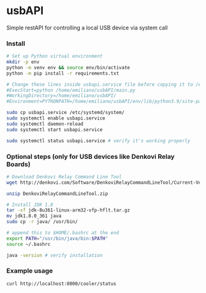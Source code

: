 # usbAPI
Simple restAPI for controlling a local USB device via system call


### Install
```bash
# Set up Python virtual environment
mkdir -p env
python -m venv env && source env/bin/activate
python -m pip install -r requirements.txt

# Change these lines inside usbapi.service file before copying it to /etc
#ExecStart=python /home/emiliano/usbAPI/main.py
#WorkingDirectory=/home/emiliano/usbAPI/
#Environment=PYTHONPATH=/home/emiliano/usbAPI/env/lib/python3.9/site-packages

sudo cp usbapi.service /etc/systemd/system/
sudo systemctl enable usbapi.service
sudo systemctl daemon-reload
sudo systemctl start usbapi.service

sudo systemctl status usbapi.service # verify it's working properly
```

### Optional steps (only for USB devices like Denkovi Relay Boards)
```bash
# Download Denkovi Relay Command Line Tool
wget http://denkovi.com/Software/DenkoviRelayCommandLineTool/Current-Version/DenkoviRelayCommandLineTool.zip

unzip DenkoviRelayCommandLineTool.zip

# Install JDK 1.8 
tar -xf jdk-8u361-linux-arm32-vfp-hflt.tar.gz
mv jdk1.8.0_361 java
sudo cp -r java/ /usr/bin/

# append this to $HOME/.bashrc at the end
export PATH="/usr/bin/java/bin:$PATH"
source ~/.bashrc

java -version # verify installation
```

### Example usage
```bash
curl http://localhost:8000/cooler/status
```

